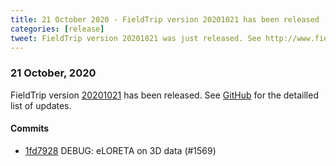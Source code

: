 ```yaml
---
title: 21 October 2020 - FieldTrip version 20201021 has been released
categories: [release]
tweet: FieldTrip version 20201021 was just released. See http://www.fieldtriptoolbox.org/#21-october-2020
---
```


### 21 October, 2020

FieldTrip version [20201021](http://github.com/fieldtrip/fieldtrip/releases/tag/20201021) has been released.
See [GitHub](https://github.com/fieldtrip/fieldtrip/compare/20201019...20201021) for the detailled list of updates.

#### Commits

- [1fd7928](http://github.com/fieldtrip/fieldtrip/commit/1fd7928) DEBUG: eLORETA on 3D data (#1569)
